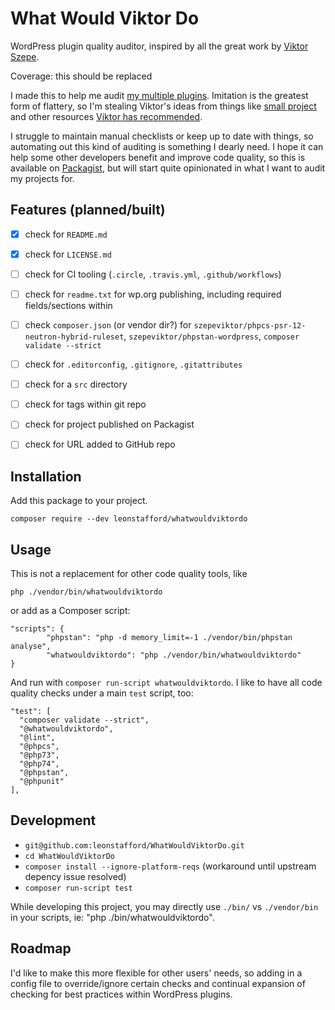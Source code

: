 # What Would Viktor Do

WordPress plugin quality auditor, inspired by all the great work by [Viktor Szepe](https://github.com/szepeviktor).

Coverage:  this should be replaced

I made this to help me audit [my multiple plugins](https://github.com/leonstafford). Imitation is the greatest form of flattery, so I'm stealing Viktor's ideas from things like [small project](https://github.com/szepeviktor/small-project) and other resources [Viktor has recommended](https://tomasvotruba.com/cleaning-lady-checklist/).

I struggle to maintain manual checklists or keep up to date with things, so automating out this kind of auditing is something I dearly need. I hope it can help some other developers benefit and improve code quality, so this is available on [Packagist](https://packagist.org/packages/whatwouldviktordo/), but will start quite opinionated in what I want to audit my projects for.

## Features (planned/built)

 - [x] check for `README.md`
 - [x] check for `LICENSE.md`
 - [ ] check for CI tooling (`.circle`, `.travis.yml`, `.github/workflows`)
 - [ ] check for `readme.txt` for wp.org publishing, including required fields/sections within
 - [ ] check `composer.json` (or vendor dir?) for `szepeviktor/phpcs-psr-12-neutron-hybrid-ruleset`, `szepeviktor/phpstan-wordpress`, `composer validate --strict`
 - [ ] check for `.editorconfig`, `.gitignore`, `.gitattributes`
 - [ ] check for a `src` directory
 - [ ] check for tags within git repo
 - [ ] check for project published on Packagist
 - [ ] check for URL added to GitHub repo


## Installation

Add this package to your project.

`composer require --dev leonstafford/whatwouldviktordo`

## Usage

This is not a replacement for other code quality tools, like 

`php ./vendor/bin/whatwouldviktordo`

or add as a Composer script:

```
"scripts": {                                                                   
        "phpstan": "php -d memory_limit=-1 ./vendor/bin/phpstan analyse",
        "whatwouldviktordo": "php ./vendor/bin/whatwouldviktordo"
}
```

And run with `composer run-script whatwouldviktordo`. I like to have all code quality checks under a main `test` script, too:

```
"test": [
  "composer validate --strict",
  "@whatwouldviktordo",
  "@lint",
  "@phpcs",
  "@php73",
  "@php74",
  "@phpstan",
  "@phpunit"
],
``` 

## Development

 - `git@github.com:leonstafford/WhatWouldViktorDo.git`
 - `cd WhatWouldViktorDo`
 - `composer install --ignore-platform-reqs` (workaround until upstream depency issue resolved)
 - `composer run-script test`

While developing this project, you may directly use `./bin/` vs `./vendor/bin` in your scripts, ie: "php ./bin/whatwouldviktordo".

## Roadmap

I'd like to make this more flexible for other users' needs, so adding in a config file to override/ignore certain checks and continual expansion of checking for best practices within WordPress plugins.



